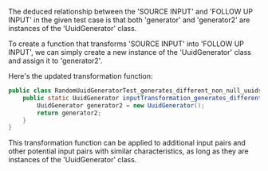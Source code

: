 The deduced relationship between the 'SOURCE INPUT' and 'FOLLOW UP INPUT' in the given test case is that both 'generator' and 'generator2' are instances of the 'UuidGenerator' class. 

To create a function that transforms 'SOURCE INPUT' into 'FOLLOW UP INPUT', we can simply create a new instance of the 'UuidGenerator' class and assign it to 'generator2'.

Here's the updated transformation function:

```java
public class RandomUuidGeneratorTest_generates_different_non_null_uuids {
    public static UuidGenerator inputTransformation_generates_different_non_null_uuids(UuidGenerator generator)  {
        UuidGenerator generator2 = new UuidGenerator();
        return generator2;
    }
}
```

This transformation function can be applied to additional input pairs and other potential input pairs with similar characteristics, as long as they are instances of the 'UuidGenerator' class.